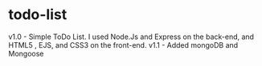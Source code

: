 # todo-list
v1.0 - Simple ToDo List. I used Node.Js and Express on the back-end, and HTML5 , EJS, and CSS3 on the front-end.
v1.1 - Added mongoDB and Mongoose
